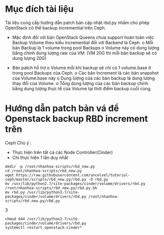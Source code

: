 # Mục đích tài liệu
Tài liệu cung cấp hướng dẫn patch bản cập nhật rbd.py nhằm cho phép OpenStack có
thể backup incremential trên Ceph.
- Mặc định đối với bản OpenStack Queens chưa support hoàn toàn việc Backup
Volume theo kiểu incremential đối với Backend là Ceph.
o Mỗi bản Backup là 1 volume trong pool Backups
o Volume này có dung lượng bằng chính dung lượng raw của VM. (VM 20G
thì mỗi bản backup sẽ có dung lượng 20G)

- Bản patch hỗ trợ
o Volume mỗi khi backup sẽ chỉ có 1 volume.base ở trong pool Backups của
Ceph.
o Các bản Increment là các bản snapshot của Volume.base này
o Dung lượng của các bản backup là dung lượng thay đổi của Volume.
o Tổng dung lượng của các bản backup chính bằng dung lượng thực tế của
Volume tại thời điểm backup cuối cùng.

# Hướng dẫn patch bản vá để Openstack backup RBD increment trên
Ceph
Chú ý :
- Thực hiện trên tất cả các Node Controller(Cinder)
- Chỉ thực hiện 1 lần duy nhất
```
mkdir -p /root/nhanhoa-scripts/rbd_new.py
cd /root/nhanhoa-scripts/rbd_new.py
wget https://raw.githubusercontent.com/uncelvel/tutorial-
ceph/master/scripts/rbd_new.py/rbd.py -O rbd.py
mv /usr/lib/python2.7/site-packages/cinder/volume/drivers/rbd.py
/root/nhanhoa-scripts/rbd_new.py/rbd.py.bk
mv rbd.py /usr/lib/python2.7/site-
packages/cinder/volume/drivers/rbd.py /root/nhanhoa-
scripts/rbd_new.py/rbd.py
```
3
```
chmod 644 /usr/lib/python2.7/site-
packages/cinder/volume/drivers/rbd.py
systemctl restart openstack-cinder*
```